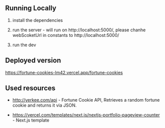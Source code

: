 ## Running Locally

1. install the dependencies
2. run the server - will run on http://localhost:5000/, please chanhe webScoketUrl in constants to http://localhost:5000/

3. run the dev

## Deployed version

https://fortune-cookies-lm42.vercel.app/fortune-cookies

## Used resources

- http://yerkee.com/api - Fortune Cookie API, Retrieves a random fortune cookie and returns it via JSON.

- https://vercel.com/templates/next.js/nextjs-portfolio-pageview-counter - Next.js template